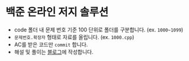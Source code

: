# 백준 온라인 저지 솔루션

- code 폴더 내 문제 번호 기준 100 단위로 폴더를 구분합니다. (ex. `1000~1099`)
- `문제번호.확장자` 형태로 자료를 올립니다. (ex. `1000.cpp`)
- AC를 받은 코드만 `commit` 합니다.
- 해설 및 풀이는 [블로그](https://khyunx.tistory.com/category/Problem%20Solving/BOJ)에 작성합니다.